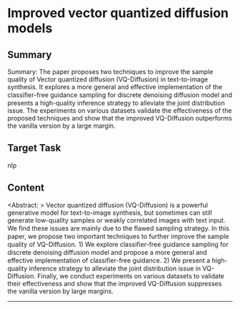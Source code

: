 # Improved vector quantized diffusion models

## Summary

Summary: The paper proposes two techniques to improve the sample quality of Vector quantized diffusion (VQ-Diffusion) in text-to-image synthesis. It explores a more general and effective implementation of the classiﬁer-free guidance sampling for discrete denoising diffusion model and presents a high-quality inference strategy to alleviate the joint distribution issue. The experiments on various datasets validate the effectiveness of the proposed techniques and show that the improved VQ-Diffusion outperforms the vanilla version by a large margin.


## Target Task

nlp

## Content

<Abstract: > Vector quantized diffusion (VQ-Diffusion) is a powerful generative model for text-to-image synthesis, but sometimes can still generate low-quality samples or weakly correlated images with text input. We ﬁnd these issues are mainly due to the ﬂawed sampling strategy. In this paper, we propose two important techniques to further improve the sample quality of VQ-Diffusion. 1) We explore classiﬁer-free guidance sampling for discrete denoising diffusion model and propose a more general and effective implementation of classiﬁer-free guidance. 2) We present a high-quality inference strategy to alleviate the joint distribution issue in VQ-Diffusion. Finally, we conduct experiments on various datasets to validate their effectiveness and show that the improved VQ-Diffusion suppresses the vanilla version by large margins.



---

